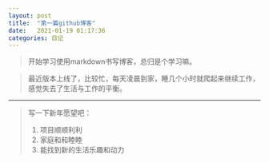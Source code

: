 ```yaml
---
layout: post
title:  "第一篇github博客"
date:   2021-01-19 01:17:36 
categories: 日记 
---
```

> 开始学习使用markdown书写博客，总归是个学习嘛。

> 最近版本上线了，比较忙，每天凌晨到家，睡几个小时就爬起来继续工作，感觉失去了生活与工作的平衡。
*****
> 写一下新年愿望吧：
> 1. 项目顺顺利利
> 2. 家庭和和睦睦
> 3. 能找到新的生活乐趣和动力

